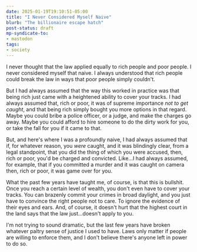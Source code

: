 ```yaml
---
date: 2025-01-19T19:10:51-05:00
title: "I Never Considered Myself Naive"
blurb: "The billionaire escape hatch"
post-status: draft
mp-syndicate-to:
- mastodon
tags:
- society
---
```


I never thought that the law applied equally to rich people and poor people.
I never considered myself that naive.  I always understood that rich people
could break the law in ways that poor people simply couldn't.

But I had always assumed that the way this worked in practice was that being
rich just came with a heightened ability to cover your tracks.  I had always
assumed that, rich or poor, it was of supreme importance *not to get
caught*, and that being rich simply bought you more options in that regard.
Maybe you could bribe a police officer, or a judge, and make the charges go
away.  Maybe you could afford to hire someone to do the dirty work for you,
or take the fall for you if it came to that.

But, and here's where I was a profoundly naive, I had always assumed that
if, for whatever reason, you *were* caught, and it was blindingly clear,
from a legal standpoint, that you did the thing of which you were accused,
then, rich or poor, you'd be charged and convicted.  Like...I had always
assumed, for example, that if you committed a murder and it was caught on
camera then, rich or poor, it was game over for you.

What the past few years have taught me, of course, is that this is bullshit.
Once you reach a certain level of wealth, you don't even have to cover your
tracks.  You can brazenly commit your crimes in broad daylight, and you just
have to convince the right people not to care.  To ignore the evidence of
their eyes and ears.  And, of course, it doesn't hurt that the highest court
in the land says that the law just...doesn't apply to you.

I'm not trying to sound dramatic, but the last few years have broken
whatever paltry sense of justice I used to have.  Laws only matter if people
are willing to enforce them, and I don't believe there's anyone left in
power to do so.
